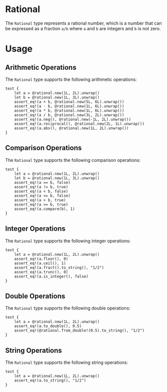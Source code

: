 # Rational

The `Rational` type represents a rational number, which is a number that can be expressed as a fraction `a/b` where `a` and `b` are integers and `b` is not zero.

# Usage

## Arithmetic Operations

The `Rational` type supports the following arithmetic operations:

```moonbit
test {
    let a = @rational.new(1L, 2L).unwrap()
    let b = @rational.new(1L, 3L).unwrap()
    assert_eq!(a + b, @rational.new(5L, 6L).unwrap())
    assert_eq!(a - b, @rational.new(1L, 6L).unwrap())
    assert_eq!(a * b, @rational.new(1L, 6L).unwrap())
    assert_eq!(a / b, @rational.new(3L, 2L).unwrap())
    assert_eq!(a.neg(), @rational.new(-1L, 2L).unwrap())
    assert_eq!(a.reciprocal(), @rational.new(2L, 1L).unwrap())
    assert_eq!(a.abs(), @rational.new(1L, 2L).unwrap())
}
```

## Comparison Operations

The `Rational` type supports the following comparison operations:

```moonbit
test {
    let a = @rational.new(1L, 2L).unwrap()
    let b = @rational.new(1L, 3L).unwrap()
    assert_eq!(a == b, false)
    assert_eq!(a != b, true)
    assert_eq!(a < b, false)
    assert_eq!(a <= b, false)
    assert_eq!(a > b, true)
    assert_eq!(a >= b, true)
    assert_eq!(a.compare(b), 1)
}
```

## Integer Operations

The `Rational` type supports the following integer operations:

```moonbit
test {
    let a = @rational.new(1L, 2L).unwrap()
    assert_eq!(a.floor(), 0)
    assert_eq!(a.ceil(), 1)
    assert_eq!(a.fract().to_string(), "1/2")
    assert_eq!(a.trunc(), 0)
    assert_eq!(a.is_integer(), false)
}
```

## Double Operations

The `Rational` type supports the following double operations:

```moonbit
test {
    let a = @rational.new(1L, 2L).unwrap()
    assert_eq!(a.to_double(), 0.5)
    assert_eq!(@rational.from_double!(0.5).to_string(), "1/2")
}
```

## String Operations

The `Rational` type supports the following string operations:

```moonbit
test {
    let a = @rational.new(1L, 2L).unwrap()
    assert_eq!(a.to_string(), "1/2")
}
```